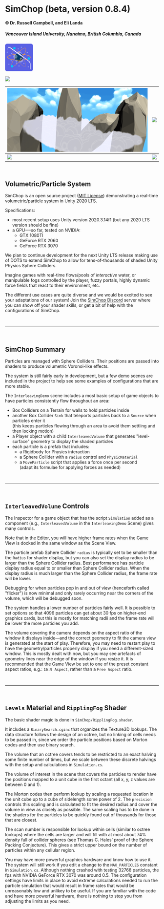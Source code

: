 # SimChop (beta, version 0.8.4)
#### &copy; Dr. Russell Campbell, and Eli Landa
##### Vancouver Island University, Nanaimo, British Columbia, Canada

<img src="images/SimChopIcon.png" width="18%">

[![](https://img.shields.io/discord/849621464541429781.svg?label=discord&logo=discord)](https://discord.gg/N2yPtpFYpE)

| ![](images/Cloud_Sim.gif) | ![](images/Smoke_Effect.gif) |
|---|---|
| ![](images/Squid_tankBetterWater.gif) | ![](images/River_Demo.gif) |

<br>

## Volumetric/Particle System

SimChop is an open source project ([MIT License](LICENSE)) demonstrating a real-time volumetric/particle system in Unity 2020 LTS.

Specifications:

* most recent setup uses Unity version 2020.3.14f1 (but any 2020 LTS version should be fine)
* a GPU---so far, tested on NVIDIA:
    * GTX 1080TI
    * GeForce RTX 2060
    * GeForce RTX 3070 

We plan to continue development for the next Unity LTS release making use of DOTS to extend SimChop to allow for tens-of-thousands of shaded Unity Physics Sphere Colliders.

Imagine games with real-time flows/pools of *interactive* water, or manipulable fogs controlled by the player, fuzzy portals, highly dynamic force fields that react to their environment, etc.

The different use cases are quite diverse and we would be excited to see your adaptations of our system! Join the [SimChop Discord](https://discord.gg/N2yPtpFYpE) server where you can show off your shader skills, or get a bit of help with the configurations of SimChop.

<br>

<hr>

<br>

## SimChop Summary

Particles are managed with Sphere Colliders. Their positions are passed into shaders to produce volumetric Voronoi-like effects.

The system is still fairly early in development, but a few demo scenes are included in the project to help see some examples of configurations that are more stable.

The `InterleavingDemo` scene includes a most basic setup of game objects to have particles consistently flow throughout an area:

* Box Colliders on a Terrain for walls to hold particles inside
* another Box Collider `Sink` that teleports particles back to a `Source` when particles enter it <br> 
(this keeps particles flowing through an area to avoid them settling and then locking motion)
* a Player object with a child `InterleavedVolume` that generates "level-surface" geometry to display the shaded particles
* each particle is a prefab that includes:
    * a Rigidbody for Physics interaction
    * a Sphere Collider with a `radius` control and `PhysicMaterial`
    * a `MoveParticle` script that applies a force once per second <br>
    (adapt its formulae for applying forces as needed)


<br>
<hr>
<br>

## `InterleavedVolume` Controls

The Inspector for a game object that has the script `Simulation` added as a component (e.g., `InterleavedVolume` in the `InterleavingDemo` Scene) gives many controls.

Note that in the Editor, you will have higher frame rates when the Game View is docked in the same window as the Scene View.

The particle prefab Sphere Collider `radius` is typically set to be smaller than the `Radius` for shader display, but you can also set the display radius to be larger than the Sphere Collider radius. Best performance has particle display radius equal to or smaller than Sphere Collider radius. When the display radius is much larger than the Sphere Collider radius, the frame rate will be lower.

Debugging for when particles pop in and out of view (henceforth called "flicker") is now minimal and only rarely occurring near the corners of the volume, which will be debugged soon.

The system handles a lower number of particles fairly well. It is possible to set options so that 4096 particles can get about 30 fps on higher-end graphics cards, but this is mostly for matching radii and the frame rate will be lower the more particles you add.

The volume covering the camera depends on the aspect ratio of the window it displays inside&mdash;and the correct geometry to fit the camera view is generated at the start of play. Therefore, you may need to restart play to have the geometry/particles properly display if you need a different-sized window. This is mostly dealt with now, but you may see artefacts of geometry lines near the edge of the window if you resize it. It is recommended that the Game View be set to one of the preset constant aspect ratios, e.g.: `16:9 Aspect`, rather than a `Free Aspect` ratio.

<br>

<hr>

<br>

## `Levels` Material and `RipplingFog` Shader

The basic shader magic is done in `SimChop/RipplingFog.shader`.

It includes a `BinarySearch.cginc` that organizes the Texture3D lookups. The data structure follows the design of an octree, but no linking of cells needs to be passed in, since we order the particle positions based on Morton codes and then use binary search.

The volume that an octree covers tends to be restricted to an exact halving some finite number of times, but we scale between these discrete halvings with the setup and calculations in `Simulation.cs`.

The volume of interest in the scene that covers the particles to render have the positions mapped to a unit cube in the first octant (all x, y, z values are between 0 and 1).

The Morton codes then perform lookup by scaling a requested location in the unit cube up to a cube of sidelength some power of 2. The `precision` controls this scaling and is calculated to fit the desired radius and cover the volume in view as closely as possible. The same scaling has to be done in the shaders for the particles to be quickly found out of thousands for those that are closest.

The scan number is responsible for lookup within cells (similar to octree lookups) where the cells are larger and will fill with at most about 74% density full of collider spheres (see Thomas C. Hales' proof of the Sphere Packing Conjecture). This gives a strict upper bound on the number of particles within any cellular region.

 You may have more powerful graphics hardware and know how to use it. The system will still work if you edit a change to the `MAX_PARTICLES` constant in `Simulation.cs`. Although nothing crashed with testing 32768 particles, the fps with NVIDIA GeForce RTX 3070 was around 0.5. The configuration settings have limits in place to avoid extreme calculations needed to run the particle simulation that would result in frame rates that would be unreasonably low and unlikey to be useful. If you are familiar with the code and have more powerful hardware, there is nothing to stop you from adjusting the limits as you need.
 